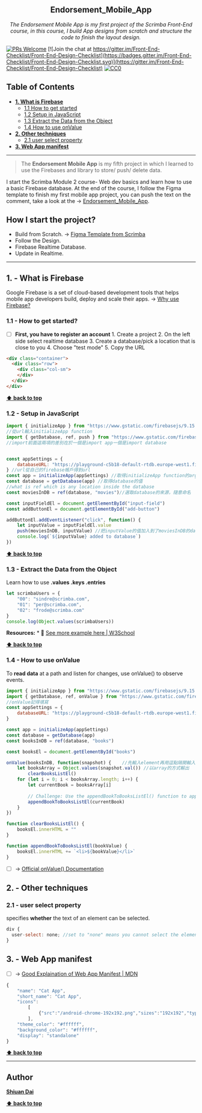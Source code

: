 <h2 align="center">Endorsement_Mobile_App</h2>

<p align="center">
  <em> The Endorsement Mobile App is my first project of the Scrimba Front-End course, in this course, I build App designs from scratch and structure the code to finish the layout design.</em>
</p>

[![PRs Welcome](https://img.shields.io/badge/PRs-welcome-brightgreen.svg)](http://makeapullrequest.com) [![Join the chat at https://gitter.im/Front-End-Checklist/Front-End-Design-Checklist](https://badges.gitter.im/Front-End-Checklist/Front-End-Design-Checklist.svg)](https://gitter.im/Front-End-Checklist/Front-End-Design-Checklist) [![CC0](https://img.shields.io/badge/license-CC0-green.svg)](https://creativecommons.org/publicdomain/zero/1.0/)

## Table of Contents
* **[1. What is Firebase](#1---What-is-Firebase)**
	* [1.1 How to get started](#11---How-to-get-started)
	* [1.2 Setup in JavaScript](#12---Setup-in-JavaScript)
	* [1.3 Extract the Data from the Object](#13---Extract-the-Data-from-the-Object)
	* [1.4 How to use onValue](#14---How-to-use-onValue)
* **[2. Other techniques](#2---Other-techniques)**
	* [2.1 user select property](#21---user-select-property)
* **[3. Web App manifest](#3---Web-App-manifest)**

---

> The **Endorsement Mobile App** is my fifth project in which I learned to use the Firebases and library to store/ push/ delete data.

I start the Scrimba Module 2 course- Web dev basics and learn how to use a basic Firebase database. At the end of the course, I follow the Figma template to finish my first mobile app project, you can push the text on the comment, take a look at the → [Endorsement_Mobile_App](https://shiuandai.github.io/Endorsement_Mobile_App/).

## How I start the project?

* Build from Scratch. → [Figma Template from Scrimba](https://www.figma.com/file/SgWlM7qkqTQa7fiGEcLKew/We-are-the-Champions?type=design&node-id=0-1&mode=design&t=5ELFpz5A5AhpKoqk-0)
* Follow the Design.
* Firebase Realtime Database.
* Update in Realtime.

---

## 1. - What is Firebase

Google Firebase is a set of cloud-based development tools that helps mobile app developers build, deploy and scale their apps. → [Why use Firebase?](https://www.techtarget.com/searchmobilecomputing/definition/Google-Firebase)

### 1.1 - How to get started?

* [ ] **First, you have to register an account** 1. Create a project 2. On the left side select realtime database 3. Create a database/pick a location that is close to you 4. Choose "test mode" 5. Copy the URL

```html
<div class="container">
  <div class="row">
    <div class="col-sm">
    </div>
  </div>
</div>
```

**[⬆ back to top](#table-of-contents)**

### 1.2 - Setup in JavaScript

```js
import { initializeApp } from "https://www.gstatic.com/firebasejs/9.15.0/firebase-app.js"
//從url輸入initializeApp function
import { getDatabase, ref, push } from "https://www.gstatic.com/firebasejs/9.15.0/firebase-database.js"
//import前面這兩項的差別在於一個是import app一個是import database


const appSettings = {
    databaseURL: "https://playground-c5b18-default-rtdb.europe-west1.firebasedatabase.app"
} //url從自己的firebase帳戶得到url
const app = initializeApp(appSettings) //取得initializeApp function的argument
const database = getDatabase(app) //取得database的值
//what is ref which is any location inside the database
const moviesInDB = ref(database, "movies")//選取database的來源，隨意命名

const inputFieldEl = document.getElementById("input-field")
const addButtonEl = document.getElementById("add-button")

addButtonEl.addEventListener("click", function() {
    let inputValue = inputFieldEl.value
    push(moviesInDB, inputValue) //把inputValue的值加入到了moviesInDB的database
    console.log(`${inputValue} added to database`)
})
```

**[⬆ back to top](#table-of-contents)**

### 1.3 - Extract the Data from the Object

Learn how to use **.values .keys .entries**

```js example
let scrimbaUsers = {
    "00": "sindre@scrimba.com",
    "01": "per@scrimba.com",
    "02": "frode@scrimba.com"
}
console.log(Object.values(scrimbaUsers))
```

  __Resources:__
	* 📖 [See more example here | W3School](https://www.w3schools.com/python/ref_dictionary_values.asp)

**[⬆ back to top](#table-of-contents)**


### 1.4 - How to use onValue
To **read data** at a path and listen for changes, use onValue() to observe events. 

```js example
import { initializeApp } from "https://www.gstatic.com/firebasejs/9.15.0/firebase-app.js"
import { getDatabase, ref, onValue } from "https://www.gstatic.com/firebasejs/9.15.0/firebase-database.js"
//onValue記得填寫
const appSettings = {
    databaseURL: "https://playground-c5b18-default-rtdb.europe-west1.firebasedatabase.app/"
}

const app = initializeApp(appSettings)
const database = getDatabase(app)
const booksInDB = ref(database, "books")

const booksEl = document.getElementById("books")

onValue(booksInDB, function(snapshot) {    //先輸入element再用逗點隔開輸入function()
    let booksArray = Object.values(snapshot.val()) //以array的方式輸出
		clearBooksListEl()
    for (let i = 0; i < booksArray.length; i++) {
        let currentBook = booksArray[i]
        
        // Challenge: Use the appendBookToBooksListEl() function to append book instead of console logging
        appendBookToBooksListEl(currentBook)
    }
})

function clearBooksListEl() {
    booksEl.innerHTML = ""
}

function appendBookToBooksListEl(bookValue) {
    booksEl.innerHTML += `<li>${bookValue}</li>`
}
```
* [ ]  → [Official onValue() Documentation](https://firebase.google.com/docs/database/web/read-and-write) 

## 2. - Other techniques

### 2.1 - user select property

specifies **whether** the text of an element can be selected.

```js example
div {
  user-select: none; //set to "none" means you cannot select the element
}
```

## 3. - Web App manifest

* [ ]  → [Good Explaination of Web App Manifest | MDN](https://developer.mozilla.org/zh-TW/docs/Web/Manifest) 
```js example
{
    "name": "Cat App",
    "short_name": "Cat App",
    "icons":
        [
            {"src":"/android-chrome-192x192.png","sizes":"192x192","type":"image/png"},{"src":"/android-chrome-512x512.png","sizes":"512x512","type":"image/png"}
        ],
    "theme_color": "#ffffff",
    "background_color": "#ffffff",
    "display": "standalone"
}
```

**[⬆ back to top](#table-of-contents)**

---

## Author

**[Shiuan Dai](https://www.linkedin.com/in/shiuandai/)**

**[⬆ back to top](#table-of-contents)**


[6]:	https://guideguide.me/
[7]:	https://www.sketchapp.com/docs/canvas/rulers-guides-grids/
[8]:	https://getbootstrap.com/docs/4.0/layout/grid/
[9]:	http://flexboxgrid.com/
[10]: https://css-tricks.com/dont-overthink-it-grids/
[11]:	https://www.lifewire.com/aco-file-2619477
[16]:	http://bradfrost.com/blog/post/atomic-web-design/
[22]:	https://js.libhunt.com/
[23]:	https://bestof.js.org/
[28]:	https://gitter.im/Front-End-Checklist/Front-End-Design-Checklist
